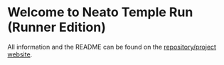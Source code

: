 # Welcome to Neato Temple Run (Runner Edition)

All information and the README can be found on the [repository/project website](https://arib2003.github.io/neato_temple_run/index.html).